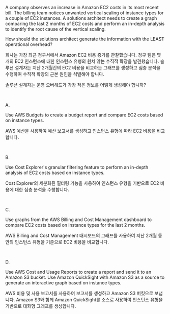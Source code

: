 A company observes an increase in Amazon EC2 costs in its most recent bill. The billing team notices unwanted vertical scaling of instance types for a couple of EC2 instances. A solutions architect needs to create a graph comparing the last 2 months of EC2 costs and perform an in-depth analysis to identify the root cause of the vertical scaling.

How should the solutions architect generate the information with the LEAST operational overhead?

회사는 가장 최근 청구서에서 Amazon EC2 비용 증가를 관찰했습니다. 청구 팀은 몇 개의 EC2 인스턴스에 대한 인스턴스 유형의 원치 않는 수직적 확장을 발견했습니다. 솔루션 설계자는 지난 2개월간의 EC2 비용을 비교하는 그래프를 생성하고 심층 분석을 수행하여 수직적 확장의 근본 원인을 식별해야 합니다.

솔루션 설계자는 운영 오버헤드가 가장 적은 정보를 어떻게 생성해야 합니까?

​

A.

Use AWS Budgets to create a budget report and compare EC2 costs based on instance types.

AWS 예산을 사용하여 예산 보고서를 생성하고 인스턴스 유형에 따라 EC2 비용을 비교합니다.

​

B.

Use Cost Explorer's granular filtering feature to perform an in-depth analysis of EC2 costs based on instance types.

Cost Explorer의 세분화된 필터링 기능을 사용하여 인스턴스 유형을 기반으로 EC2 비용에 대한 심층 분석을 수행합니다.

​

C.

Use graphs from the AWS Billing and Cost Management dashboard to compare EC2 costs based on instance types for the last 2 months.

AWS Billing and Cost Management 대시보드의 그래프를 사용하여 지난 2개월 동안의 인스턴스 유형을 기준으로 EC2 비용을 비교합니다.

​

D.

Use AWS Cost and Usage Reports to create a report and send it to an Amazon S3 bucket. Use Amazon QuickSight with Amazon S3 as a source to generate an interactive graph based on instance types.

AWS 비용 및 사용 보고서를 사용하여 보고서를 생성하고 Amazon S3 버킷으로 보냅니다. Amazon S3와 함께 Amazon QuickSight를 소스로 사용하여 인스턴스 유형을 기반으로 대화형 그래프를 생성합니다.